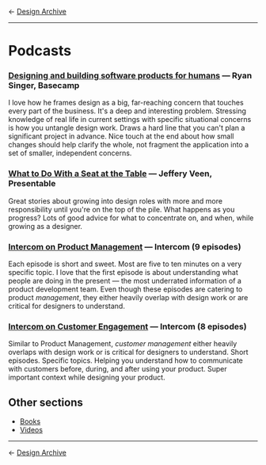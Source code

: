 &larr; [Design Archive](https://github.com/danritz/design-archive/blob/master/README.md)

***

# Podcasts

### [Designing and building software products for humans](https://www.breaker.audio/laroche-dot-fm-podcast/e/30739854) — Ryan Singer, Basecamp

I love how he frames design as a big, far-reaching concern that touches every part of the business. It's a deep and interesting problem. Stressing knowledge of real life in current settings with specific situational concerns is how you untangle design work. Draws a hard line that you can't plan a significant project in advance. Nice touch at the end about how small changes should help clarify the whole, not fragment the application into a set of smaller, independent concerns.

### [What to Do With a Seat at the Table](https://www.breaker.audio/presentable/e/31585912) — Jeffery Veen, Presentable

Great stories about growing into design roles with more and more responsibility until you're on the top of the pile. What happens as you progress? Lots of good advice for what to concentrate on, and when, while growing as a designer.

### [Intercom on Product Management](https://www.breaker.audio/intercom-on-product-management) — Intercom (9 episodes)

Each episode is short and sweet. Most are five to ten minutes on a very specific topic. I love that the first episode is about understanding what people are doing in the present — the most underrated information of a product development team. Even though these episodes are catering to product *management*, they either heavily overlap with design work or are critical for designers to understand.

### [Intercom on Customer Engagement](https://www.breaker.audio/intercom-on-customer-engagement) — Intercom (8 episodes)

Similar to Product Management, *customer management* either heavily overlaps with design work or is critical for designers to understand. Short episodes. Specific topics. Helping you understand how to communicate with customers before, during, and after using your product. Super important context while designing your product.

## Other sections

* [Books](https://github.com/danritz/design-archive/blob/master/books.md)
* [Videos](https://github.com/danritz/design-archive/blob/master/videos.md)

***

&larr; [Design Archive](https://github.com/danritz/design-archive/blob/master/README.md)
